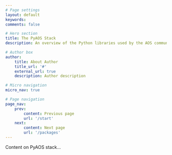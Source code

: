 ```yaml
---
# Page settings
layout: default
keywords:
comments: false

# Hero section
title: The PyAOS Stack
description: An overview of the Python libraries used by the AOS community.

# Author box
author:
    title: About Author
    title_url: '#'
    external_url: true
    description: Author description

# Micro navigation
micro_nav: true

# Page navigation
page_nav:
    prev:
        content: Previous page
        url: '/start'
    next:
        content: Next page
        url: '/packages'
---
```


Content on PyAOS stack...
